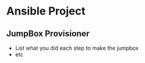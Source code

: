 # Ansible Project

## JumpBox Provisioner

* List what you did each step to make the jumpbox
* etc 

### 
